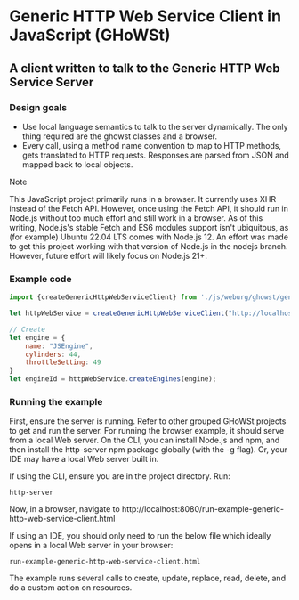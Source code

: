 # Generic HTTP Web Service Client in JavaScript (GHoWSt)

## A client written to talk to the Generic HTTP Web Service Server

### Design goals

- Use local language semantics to talk to the server dynamically. The only thing
  required are the ghowst classes and a browser.
- Every call, using a method name convention to map to HTTP methods, gets
  translated to HTTP requests. Responses are parsed from JSON and mapped back to
  local objects.

> [!NOTE]
> This JavaScript project primarily runs in a browser. It currently uses XHR
> instead of the Fetch API. However, once using the Fetch API, it should run in
> Node.js without too much effort and still work in a browser. As of this
> writing, Node.js's stable Fetch and ES6 modules support isn't ubiquitous, as
> (for example) Ubuntu 22.04 LTS comes with Node.js 12. An effort was made to
> get this project working with that version of Node.js in the nodejs branch.
> However, future effort will likely focus on Node.js 21+.

### Example code

```js
import {createGenericHttpWebServiceClient} from './js/weburg/ghowst/generic-http-web-service-client.js';

let httpWebService = createGenericHttpWebServiceClient("http://localhost:8081/generichttpws");

// Create
let engine = {
    name: "JSEngine",
    cylinders: 44,
    throttleSetting: 49
}
let engineId = httpWebService.createEngines(engine);
```

### Running the example

First, ensure the server is running. Refer to other grouped GHoWSt projects to
get and run the server. For running the browser example, it should serve from a
local Web server. On the CLI, you can install Node.js and npm, and then install
the http-server npm package globally (with the -g flag). Or, your IDE may have
a local Web server built in.

If using the CLI, ensure you are in the project directory. Run:

`http-server`

Now, in a browser, navigate to http://localhost:8080/run-example-generic-http-web-service-client.html

If using an IDE, you should only need to run the below file which ideally opens
in a local Web server in your browser:

`run-example-generic-http-web-service-client.html`

The example runs several calls to create, update, replace, read, delete, and do
a custom action on resources.
